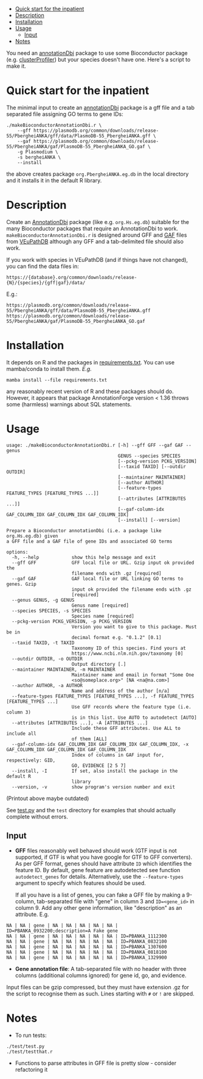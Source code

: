 <!-- vim-markdown-toc GFM -->

* [Quick start for the inpatient](#quick-start-for-the-inpatient)
* [Description](#description)
* [Installation](#installation)
* [Usage](#usage)
    * [Input](#input)
* [Notes](#notes)

<!-- vim-markdown-toc -->

You need an [annotationDbi](https://bioconductor.org/packages/release/bioc/html/AnnotationDbi.html) package to use some Bioconductor package (e.g.
[clusterProfiler](https://bioconductor.org/packages/release/bioc/html/clusterProfiler.html))
but your species doesn't have one. Here's a script to make it.

Quick start for the inpatient 
===========

The minimal input to create an
[annotationDbi](https://bioconductor.org/packages/release/bioc/html/AnnotationDbi.html)
package is a gff file and a tab separated file assigning GO terms to gene IDs:

```
./makeBioconductorAnnotationDbi.r \
    --gff https://plasmodb.org/common/downloads/release-55/PbergheiANKA/gff/data/PlasmoDB-55_PbergheiANKA.gff \
    --gaf https://plasmodb.org/common/downloads/release-55/PbergheiANKA/gaf/PlasmoDB-55_PbergheiANKA_GO.gaf \
    -g Plasmodium \
    -s bergheiANKA \
    --install
```

the above creates package `org.PbergheiANKA.eg.db` in the local directory and it installs it
in the default R library.

Description
===========

Create an
[AnnotationDbi](https://bioconductor.org/packages/release/bioc/html/AnnotationDbi.html)
package (like e.g.
`org.Hs.eg.db`)
suitable for the many Bioconductor packages that require an AnnotationDbi to work.
`makeBioconductorAnnotationDbi.r` is designed around GFF and
[GAF](http://geneontology.org/docs/go-annotation-file-gaf-format-2.1/) files
from [VEuPathDB](https://veupathdb.org/veupathdb/app/) although any GFF
and a tab-delimited file should also work.

If you work with species in VEuPathDB (and if things have not changed), you can
find the data files in:

```
https://{database}.org/common/downloads/release-{N}/{species}/{gff|gaf}/data/
```

E.g.:

```
https://plasmodb.org/common/downloads/release-55/PbergheiANKA/gff/data/PlasmoDB-55_PbergheiANKA.gff 
https://plasmodb.org/common/downloads/release-55/PbergheiANKA/gaf/PlasmoDB-55_PbergheiANKA_GO.gaf
```

Installation
============

It depends on R and the packages in [requirements.txt](requirements.txt). You
can use mamba/conda to install them. *E.g.*

```
mamba install --file requirements.txt
```

any reasonably recent version of R and these packages should do. However, it
appears that package AnnotationForge version < 1.36 throws some (harmless)
warnings about SQL statements.

Usage
=====

```
usage: ./makeBioconductorAnnotationDbi.r [-h] --gff GFF --gaf GAF --genus
                                         GENUS --species SPECIES
                                         [--pckg-version PCKG_VERSION]
                                         [--taxid TAXID] [--outdir OUTDIR]
                                         [--maintainer MAINTAINER]
                                         [--author AUTHOR]
                                         [--feature-types FEATURE_TYPES [FEATURE_TYPES ...]]
                                         [--attributes [ATTRIBUTES ...]]
                                         [--gaf-column-idx GAF_COLUMN_IDX GAF_COLUMN_IDX GAF_COLUMN_IDX]
                                         [--install] [--version]

Prepare a Bioconductor annotationDbi (i.e. a package like org.Hs.eg.db) given
a GFF file and a GAF file of gene IDs and associated GO terms

options:
  -h, --help            show this help message and exit
  --gff GFF             GFF local file or URL. Gzip input ok provided the
                        filename ends with .gz [required]
  --gaf GAF             GAF local file or URL linking GO terms to genes. Gzip
                        input ok provided the filename ends with .gz
                        [required]
  --genus GENUS, -g GENUS
                        Genus name [required]
  --species SPECIES, -s SPECIES
                        Species name [required]
  --pckg-version PCKG_VERSION, -p PCKG_VERSION
                        Version you want to give to this package. Must be in
                        decimal format e.g. "0.1.2" [0.1]
  --taxid TAXID, -t TAXID
                        Taxonomy ID of this species. Find yours at
                        https://www.ncbi.nlm.nih.gov/taxonomy [0]
  --outdir OUTDIR, -o OUTDIR
                        Output directory [.]
  --maintainer MAINTAINER, -m MAINTAINER
                        Maintainer name and email in format "Some One
                        <so@someplace.org>" [NA <na@na.com>]
  --author AUTHOR, -a AUTHOR
                        Name and address of the author [n/a]
  --feature-types FEATURE_TYPES [FEATURE_TYPES ...], -f FEATURE_TYPES [FEATURE_TYPES ...]
                        Use GFF records where the feature type (i.e. column 3)
                        is in this list. Use AUTO to autodetect [AUTO]
  --attributes [ATTRIBUTES ...], -A [ATTRIBUTES ...]
                        Include these GFF attributes. Use ALL to include all
                        of them [ALL]
  --gaf-column-idx GAF_COLUMN_IDX GAF_COLUMN_IDX GAF_COLUMN_IDX, -x GAF_COLUMN_IDX GAF_COLUMN_IDX GAF_COLUMN_IDX
                        Index of columns in GAF input for, respectively: GID,
                        GO, EVIDENCE [2 5 7]
  --install, -I         If set, also install the package in the default R
                        library
  --version, -v         show program's version number and exit
```

(Printout above maybe outdated)


See [test.py](test.py) and the `test` directory for examples that should
actually complete without errors.

Input
-----

* **GFF** files reasonably well behaved should work (GTF input is not supported, if
  GTF is what you have google for GTF to GFF converters). As per GFF format,
  genes should have attribute `ID` which identifies the feature ID. By default,
  gene feature are autodetected see function `autodetect_genes` for details.
  Alternatively, use the `--feature-types` argument to specify which features
  should be used. 

  If all you have is a list of genes, you can fake a GFF file by making a
  9-column, tab-separated file with "gene" in column 3 and `ID=<gene_id>` in
  column 9. Add any other gene information, like "description" as an attribute. E.g.

```
NA | NA | gene | NA | NA | NA | NA | NA | ID=PBANKA_0932200;description=A Fake gene
NA | NA | gene | NA | NA | NA | NA | NA | ID=PBANKA_1112300
NA | NA | gene | NA | NA | NA | NA | NA | ID=PBANKA_0832100
NA | NA | gene | NA | NA | NA | NA | NA | ID=PBANKA_1307600
NA | NA | gene | NA | NA | NA | NA | NA | ID=PBANKA_0818100
NA | NA | gene | NA | NA | NA | NA | NA | ID=PBANKA_1329900
```

* **Gene annotation file**: A tab-separated file with no header with three
  columns (additional columns ignored) for gene id, go, and evidence.

Input files can be gzip compressed, but they must have extension .gz for the
script to recognise them as such. Lines starting with `#` or `!` are skipped.

Notes
=====

* To run tests:

```
./test/test.py
./test/testthat.r
```

* Functions to parse attributes in GFF file is pretty slow - consider refactoring it
